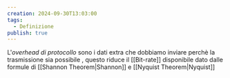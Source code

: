 ```yaml
---
creation: 2024-09-30T13:03:00
tags:
  - Definizione
publish: true
---
```

L'*overhead di protocollo* sono i dati extra che dobbiamo inviare perchè la trasmissione sia possibile , questo riduce il [[Bit-rate]] disponibile dato dalle formule di [[Shannon Theorem|Shannon]] e [[Nyquist Theorem|Nyquist]] 